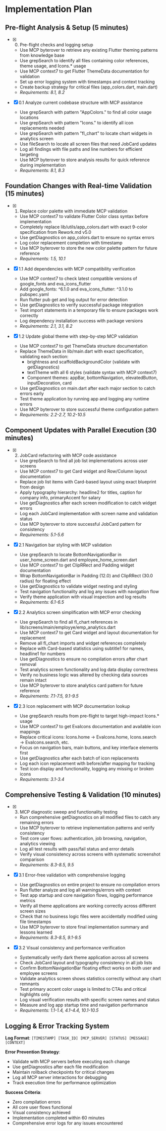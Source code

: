 # Implementation Plan

## Pre-flight Analysis & Setup (5 minutes)

- [x] 0. Pre-flight checks and logging setup 
  - Use MCP byterover to retrieve any existing Flutter theming patterns from knowledge base
  - Use grepSearch to identify all files containing color references, theme usage, and Icons.* usage
  - Use MCP context7 to get Flutter ThemeData documentation for validation
  - Set up error logging system with timestamps and context tracking
  - Create backup strategy for critical files (app_colors.dart, main.dart)
  - _Requirements: 8.1, 8.2_

- [x] 0.1 Analyze current codebase structure with MCP assistance 
  - Use grepSearch with pattern "AppColors\." to find all color usage locations
  - Use grepSearch with pattern "Icons\." to identify all icon replacements needed
  - Use grepSearch with pattern "fl_chart" to locate chart widgets in analytics screen
  - Use fileSearch to locate all screen files that need JobCard updates
  - Log all findings with file paths and line numbers for efficient targeting
  - Use MCP byterover to store analysis results for quick reference during implementation
  - _Requirements: 8.1, 8.3_

## Foundation Changes with Real-time Validation (15 minutes)

- [x] 1. Replace color palette with immediate MCP validation 
  - Use MCP context7 to validate Flutter Color class syntax before implementation
  - Completely replace lib/utils/app_colors.dart with exact 9-color specification from Rework.md v5.0
  - Use getDiagnostics on app_colors.dart to ensure no syntax errors
  - Log color replacement completion with timestamp
  - Use MCP byterover to store the new color palette pattern for future reference
  - _Requirements: 1.5, 10.1_

- [x] 1.1 Add dependencies with MCP compatibility verification
  - Use MCP context7 to check latest compatible versions of google_fonts and eva_icons_flutter
  - Add google_fonts: ^6.1.0 and eva_icons_flutter: ^3.1.0 to pubspec.yaml
  - Run flutter pub get and log output for error detection
  - Use getDiagnostics to verify successful package integration
  - Test import statements in a temporary file to ensure packages work correctly
  - Log dependency installation success with package versions
  - _Requirements: 2.1, 3.1, 8.2_

- [x] 1.2 Update global theme with step-by-step MCP validation
  - Use MCP context7 to get ThemeData structure documentation
  - Replace ThemeData in lib/main.dart with exact specification, validating each section:
    - brightness and scaffoldBackgroundColor (validate with getDiagnostics)
    - textTheme with all 6 styles (validate syntax with MCP context7)
    - Component themes: appBar, bottomNavigation, elevatedButton, inputDecoration, card
  - Use getDiagnostics on main.dart after each major section to catch errors early
  - Test theme application by running app and logging any runtime errors
  - Use MCP byterover to store successful theme configuration pattern
  - _Requirements: 2.2-2.7, 10.2-10.5_

## Component Updates with Parallel Execution (30 minutes)

- [x] 2. JobCard refactoring with MCP code assistance 
  - Use grepSearch to find all job list implementations across user screens
  - Use MCP context7 to get Card widget and Row/Column layout documentation
  - Replace job list items with Card-based layout using exact blueprint from design
  - Apply typography hierarchy: headline2 for titles, caption for company info, primaryAccent for salary
  - Use getDiagnostics after each screen modification to catch widget errors
  - Log each JobCard implementation with screen name and validation status
  - Use MCP byterover to store successful JobCard pattern for consistency
  - _Requirements: 5.1-5.6_

- [x] 2.1 Navigation bar styling with MCP validation
  - Use grepSearch to locate BottomNavigationBar in user_home_screen.dart and employee_home_screen.dart
  - Use MCP context7 to get ClipRRect and Padding widget documentation
  - Wrap BottomNavigationBar in Padding (12.0) and ClipRRect (30.0 radius) for floating effect
  - Use getDiagnostics to validate widget nesting and styling
  - Test navigation functionality and log any issues with navigation flow
  - Verify theme application with visual inspection and log results
  - _Requirements: 6.1-6.5_

- [x] 2.2 Analytics screen simplification with MCP error checking
  - Use grepSearch to find all fl_chart references in lib/screens/main/employye/emp_analytics.dart
  - Use MCP context7 to get Card widget and layout documentation for replacement
  - Remove all fl_chart imports and widget references completely
  - Replace with Card-based statistics using subtitle1 for names, headline1 for numbers
  - Use getDiagnostics to ensure no compilation errors after chart removal
  - Test analytics screen functionality and log data display correctness
  - Verify no business logic was altered by checking data sources remain intact
  - Use MCP byterover to store analytics card pattern for future reference
  - _Requirements: 7.1-7.5, 9.1-9.5_

- [x] 2.3 Icon replacement with MCP documentation lookup
  - Use grepSearch results from pre-flight to target high-impact Icons.* usage
  - Use MCP context7 to get EvaIcons documentation and available icon mappings
  - Replace critical icons: Icons.home → EvaIcons.home, Icons.search → EvaIcons.search, etc.
  - Focus on navigation bars, main buttons, and key interface elements first
  - Use getDiagnostics after each batch of icon replacements
  - Log each icon replacement with before/after mapping for tracking
  - Test icon display and functionality, logging any missing or broken icons
  - _Requirements: 3.1-3.4_

## Comprehensive Testing & Validation (10 minutes)


- [x] 3. MCP diagnostic sweep and functionality testing

  - Run comprehensive getDiagnostics on all modified files to catch any remaining errors
  - Use MCP byterover to retrieve implementation patterns and verify consistency
  - Test core user flows: authentication, job browsing, navigation, analytics viewing
  - Log all test results with pass/fail status and error details
  - Verify visual consistency across screens with systematic screenshot comparison
  - _Requirements: 8.3-8.5, 9.5_

- [x] 3.1 Error-free validation with comprehensive logging
  - Use getDiagnostics on entire project to ensure no compilation errors
  - Run flutter analyze and log all warnings/errors with context
  - Test app startup and core navigation flows, logging performance metrics
  - Verify all theme applications are working correctly across different screen sizes
  - Check that no business logic files were accidentally modified using file timestamps
  - Use MCP byterover to store final implementation summary and lessons learned
  - _Requirements: 8.3-8.5, 9.1-9.5_

- [x] 3.2 Visual consistency and performance verification
  - Systematically verify dark theme application across all screens
  - Check JobCard layout and typography consistency in all job lists
  - Confirm BottomNavigationBar floating effect works on both user and employee screens
  - Validate analytics screen shows statistics correctly without any chart remnants
  - Test primary accent color usage is limited to CTAs and critical highlights only
  - Log visual verification results with specific screen names and status
  - Measure and log app startup time and navigation performance
  - _Requirements: 1.1-1.4, 4.1-4.4, 10.1-10.5_

## Logging & Error Tracking System

**Log Format**: `[TIMESTAMP] [TASK_ID] [MCP_SERVER] [STATUS] [MESSAGE] [CONTEXT]`

**Error Prevention Strategy**:
- Validate with MCP servers before executing each change
- Use getDiagnostics after each file modification
- Maintain rollback checkpoints for critical changes
- Log all MCP server interactions for debugging
- Track execution time for performance optimization

**Success Criteria**:
- Zero compilation errors
- All core user flows functional
- Visual consistency achieved
- Implementation completed within 60 minutes
- Comprehensive error logs for any issues encountered